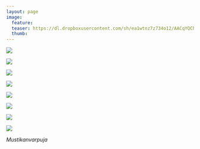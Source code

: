 ```yaml
---
layout: page
image:
  feature:
  teaser: https://dl.dropboxusercontent.com/sh/ea1wtnz7z734o12/AACqYQChtPsKtqf9DZfI8pSHa/luontokuvat/syksy/3/DS37303-245px.jpg
  thumb:
---
```


[![](https://dl.dropboxusercontent.com/sh/ea1wtnz7z734o12/AAAFooKBQd1MgSCvMnzOekfra/luontokuvat/syksy/3/DS37318-800px.jpg)](https://dl.dropboxusercontent.com/sh/ea1wtnz7z734o12/AABYcnNsj3veOI9smWz8F1XXa/luontokuvat/syksy/3/DS37318.jpg)

[![](https://dl.dropboxusercontent.com/sh/ea1wtnz7z734o12/AAAlVbI8hMK78RbMGNCjW7G1a/luontokuvat/syksy/3/DS37324-800px.jpg)](https://dl.dropboxusercontent.com/sh/ea1wtnz7z734o12/AABELNBUsmXwk_Ud-CcGGuzZa/luontokuvat/syksy/3/DS37324.jpg)

[![](https://dl.dropboxusercontent.com/sh/ea1wtnz7z734o12/AAA2ucoHXQNaQujlU4FPBE8Ya/luontokuvat/syksy/3/DS37326-800px.jpg)](https://dl.dropboxusercontent.com/sh/ea1wtnz7z734o12/AACsDGqvdU5XcshYOTh5bUUda/luontokuvat/syksy/3/DS37326.jpg)

[![](https://dl.dropboxusercontent.com/sh/ea1wtnz7z734o12/AAAbEUnFiOzC0a9q1dbGXozka/luontokuvat/syksy/3/DS37330-800px.jpg)](https://dl.dropboxusercontent.com/sh/ea1wtnz7z734o12/AADF8RgC0czzuDV0k_BDc3tUa/luontokuvat/syksy/3/DS37330.jpg)

[![](https://dl.dropboxusercontent.com/sh/ea1wtnz7z734o12/AACrypEIFMUylTI3kCgKLDwoa/luontokuvat/syksy/3/DS37336-800px.jpg)](https://dl.dropboxusercontent.com/sh/ea1wtnz7z734o12/AAD_UHFMP9IKT-wor_9Q882Va/luontokuvat/syksy/3/DS37336.jpg)

[![](https://dl.dropboxusercontent.com/sh/ea1wtnz7z734o12/AADZKjdGd-MKYYn1VYw1yH0Wa/luontokuvat/syksy/3/DS37338-800px.jpg)](https://dl.dropboxusercontent.com/sh/ea1wtnz7z734o12/AACfDbL0EtKWfz4_-yZtmm2Sa/luontokuvat/syksy/3/DS37338.jpg)

[![](https://dl.dropboxusercontent.com/sh/ea1wtnz7z734o12/AAB4aWqoZu6UALm8Ds7p_TR_a/luontokuvat/syksy/3/DS37315-800px.jpg)](https://dl.dropboxusercontent.com/sh/ea1wtnz7z734o12/AACSf93CMq5eX1ZC6hGwzkRma/luontokuvat/syksy/3/DS37315.jpg)

[![](https://dl.dropboxusercontent.com/sh/ea1wtnz7z734o12/AABU5ZquvU3Yris91O3_yGX2a/luontokuvat/syksy/3/DS37303-800px.jpg)](https://dl.dropboxusercontent.com/sh/ea1wtnz7z734o12/AABYrN-K4jzjqXefx09UiNvAa/luontokuvat/syksy/3/DS37303.jpg)

*Mustikanvarpuja*
